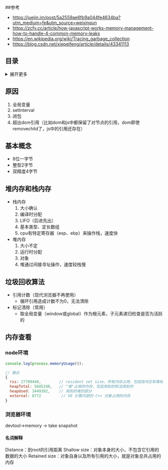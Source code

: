 ##参考
- https://juejin.im/post/5a2559ae6fb9a044fe4634ba?utm_medium=fe&utm_source=weixinqun
- https://zcfy.cc/article/how-javascript-works-memory-management-how-to-handle-4-common-memory-leaks
- https://en.wikipedia.org/wiki/Tracing_garbage_collection
- https://blog.csdn.net/xiepeifeng/article/details/43341113

## 目录
<details>
<summary>展开更多</summary>

* [`原因`](#原因)
* [`基本概念`](#基本概念)
* [`堆/栈内存`](#堆内存和栈内存)
* [`垃圾回收算法`](#垃圾回收算法)
* [`内存查看`](#内存查看)

</details>

## 原因
1. 全局变量
2. setInterval
3. 闭包
4. 超出dom引用（比如dom和js中都保留了对节点的引用，dom即使removechild了，js中的引用还存在）

## 基本概念
- 8位一字节
- 整型2字节
- 双精度4字节

## 堆内存和栈内存
- 栈内存
  1. 大小确认
  2. 编译时分配
  3. LIFO（后进先出）
  4. 基本类型、定长数组
  5. cpu有特定寄存器（esp、ebp）来操作栈，速度快
- 堆内存
  1. 大小不定
  2. 运行时分配
  3. 对象
  4. 堆通过间接寻址操作，速度较栈慢

## 垃圾回收算法
- 引用计数（现代浏览器不再使用）
  - 循环引用造成计数不为0，无法清除
- 标记清除（常用）
  - 取全局变量（window或global）作为根元素，子元素递归检查是否为活跃的

## 内存查看

### node环境
```js
console.log(process.memoryUsage());

// 输出
{ 
  rss: 27709440,        // resident set size，所有内存占用，包括指令区和堆栈
  heapTotal: 5685248,   // "堆"占用的内存，包括用到的和没用到的
  heapUsed: 3449392,    // 用到的堆的部分
  external: 8772         // V8 引擎内部的 C++ 对象占用的内存
}
```

### 浏览器环境
devtool->memory -> take snapshot

#### 名词解释
Distance：到root的引用距离
Shallow size：对象本身的大小，不包含它引用的数据的大小
Retained size：对象自身以及所有引用的大小，就是对象总共占用的内存
